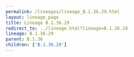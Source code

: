 ```yaml
---
permalink: /lineages/lineage_B.1.36.29.html
layout: lineage_page
title: Lineage B.1.36.29
redirect_to: ../lineage.html?lineage=B.1.36.29
lineage: B.1.36.29
parent: B.1.36
children: ['B.1.36.29']
---
```

